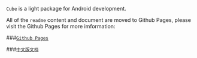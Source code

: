 `Cube` is a light package for Android development. 

All of the `readme` content and document are moved to Github Pages, please visit the Github Pages for more imformation:

###[`Github Pages`](http://cube-sdk.liaohuqiu.net)

###[`中文版文档`](http://cube-sdk.liaohuqiu.net/cn)
